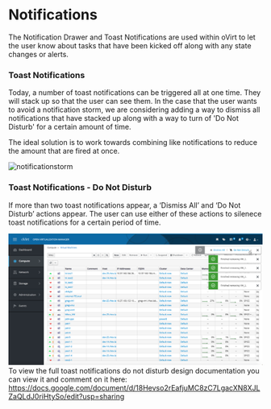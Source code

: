 # Notifications

The Notification Drawer and Toast Notifications are used within oVirt to let the user know about tasks that have been kicked off along with any state changes or alerts.


### Toast Notifications
Today, a number of toast notifications can be triggered all at one time. They will stack up so that the user can see them. In the case that the user wants to avoid a notification storm, we are considering adding a way to dismiss all notifications that have stacked up along with a way to turn of 'Do Not Disturb' for a certain amount of time.

The ideal solution is to work towards combining like notifications to reduce the amount that are fired at once.

![notificationstorm](img/notifications.png)

### Toast Notifications - Do Not Disturb
If more than two toast notifications appear, a ‘Dismiss All’ and ‘Do Not Disturb’ actions appear. The user can use either of these actions to silenece toast notifications for a certain period of time. 

![notificationstorm](img/notifications-do-not-disturb-1.png)
To view the full toast notifications do not disturb design documentation you can view it and comment on it here: https://docs.google.com/document/d/18Hevso2rEafjuMC8zC7LgacXN8XJLZaQLdJ0riHtySo/edit?usp=sharing
